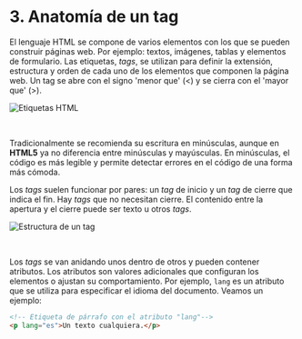 # 3. Anatomía de un tag

El lenguaje HTML se compone de varios elementos con los que se pueden construir páginas web. Por ejemplo: textos, imágenes, tablas y elementos de formulario. Las etiquetas, *tags*, se utilizan para definir la extensión, estructura y orden de cada uno de los elementos que componen la página web. Un tag se abre con el signo 'menor que' (<) y se cierra con el 'mayor que' (>).

![Etiquetas HTML](https://firebasestorage.googleapis.com/v0/b/virtually-1f5e0.appspot.com/o/dashboard%2Fprofile%2F23704.1.2.html-2.png?alt=media&token=bcc34f01-bd84-4643-a624-c99e756bdaa7)

&nbsp;

Tradicionalmente se recomienda su escritura en minúsculas, aunque en **HTML5** ya no diferencia entre minúsculas y mayúsculas. En minúsculas, el código es más legible y permite detectar errores en el código de una forma más cómoda. 

Los *tags* suelen funcionar por pares: un *tag* de inicio y un *tag* de cierre que indica el fin. Hay *tags* que no necesitan cierre. El contenido entre la apertura y el cierre puede ser texto u otros *tags*.

![Estructura de un tag](https://firebasestorage.googleapis.com/v0/b/virtually-1f5e0.appspot.com/o/dashboard%2Fprofile%2F65074.1.2.html-3.png?alt=media&token=3bd5d7a9-226e-4236-863e-0c26e0d0578c)

&nbsp;

Los *tags* se van anidando unos dentro de otros y pueden contener atributos. Los atributos son valores adicionales que configuran los elementos o ajustan su comportamiento. Por ejemplo, `lang` es un atributo que se utiliza para especificar el idioma del documento. Veamos un ejemplo:

```html
<!-- Etiqueta de párrafo con el atributo "lang"-->
<p lang="es">Un texto cualquiera.</p>
```